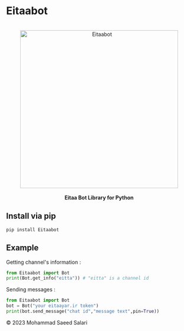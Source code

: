 # Eitaabot
<p align="center">
    <br>
        <img src="https://s2.uupload.ir/files/inshot_20230218_173605494_ss40.jpg" alt="Eitaabot" width="428">
    <br>
    <br>
    <b>Eitaa Bot Library for Python</b>
    <br>
</p>

## Install via pip
```
pip install Eitaabot
```

## Example
Getting channel's information :
```py
from Eitaabot import Bot
print(Bot.get_info("eitta")) # "eitta" is a channel id
```

Sending messages :
```py
from Eitaabot import Bot
bot = Bot("your eitaayar.ir token")
print(bot.send_message("chat id","message text",pin=True))
```


© 2023 Mohammad Saeed Salari
